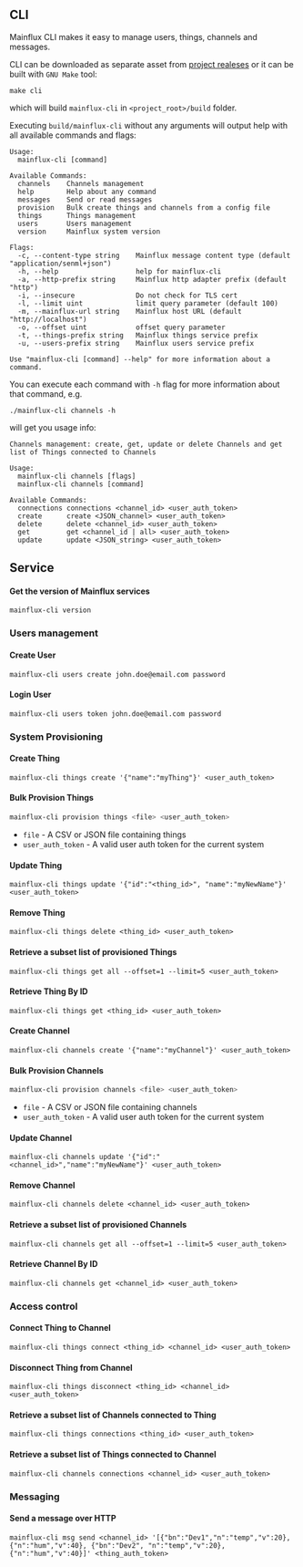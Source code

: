 ## CLI

Mainflux CLI makes it easy to manage users, things, channels and messages.

CLI can be downloaded as separate asset from [project realeses](https://github.com/mainflux/mainflux/releases) or it can be built with `GNU Make` tool:

```
make cli
```

which will build `mainflux-cli` in `<project_root>/build` folder.

Executing `build/mainflux-cli` without any arguments will output help with all available commands and flags:

```
Usage:
  mainflux-cli [command]

Available Commands:
  channels    Channels management
  help        Help about any command
  messages    Send or read messages
  provision   Bulk create things and channels from a config file
  things      Things management
  users       Users management
  version     Mainflux system version

Flags:
  -c, --content-type string    Mainflux message content type (default "application/senml+json")
  -h, --help                   help for mainflux-cli
  -a, --http-prefix string     Mainflux http adapter prefix (default "http")
  -i, --insecure               Do not check for TLS cert
  -l, --limit uint             limit query parameter (default 100)
  -m, --mainflux-url string    Mainflux host URL (default "http://localhost")
  -o, --offset uint            offset query parameter
  -t, --things-prefix string   Mainflux things service prefix
  -u, --users-prefix string    Mainflux users service prefix

Use "mainflux-cli [command] --help" for more information about a command.
```

You can execute each command with `-h` flag for more information about that command, e.g.

```
./mainflux-cli channels -h
```

will get you usage info:

```
Channels management: create, get, update or delete Channels and get list of Things connected to Channels

Usage:
  mainflux-cli channels [flags]
  mainflux-cli channels [command]

Available Commands:
  connections connections <channel_id> <user_auth_token>
  create      create <JSON_channel> <user_auth_token>
  delete      delete <channel_id> <user_auth_token>
  get         get <channel_id | all> <user_auth_token>
  update      update <JSON_string> <user_auth_token>

```

## Service
#### Get the version of Mainflux services
```
mainflux-cli version
```

### Users management
#### Create User
```
mainflux-cli users create john.doe@email.com password
```

#### Login User
```
mainflux-cli users token john.doe@email.com password
```

### System Provisioning
#### Create Thing
```
mainflux-cli things create '{"name":"myThing"}' <user_auth_token>
```

#### Bulk Provision Things

```bash
mainflux-cli provision things <file> <user_auth_token>
```

* `file` - A CSV or JSON file containing things
* `user_auth_token` - A valid user auth token for the current system

#### Update Thing
```
mainflux-cli things update '{"id":"<thing_id>", "name":"myNewName"}' <user_auth_token>
```

#### Remove Thing
```
mainflux-cli things delete <thing_id> <user_auth_token>
```

#### Retrieve a subset list of provisioned Things
```
mainflux-cli things get all --offset=1 --limit=5 <user_auth_token>
```

#### Retrieve Thing By ID
```
mainflux-cli things get <thing_id> <user_auth_token>
```

#### Create Channel
```
mainflux-cli channels create '{"name":"myChannel"}' <user_auth_token>
```

#### Bulk Provision Channels

```bash
mainflux-cli provision channels <file> <user_auth_token>
```

* `file` - A CSV or JSON file containing channels
* `user_auth_token` - A valid user auth token for the current system

#### Update Channel
```
mainflux-cli channels update '{"id":"<channel_id>","name":"myNewName"}' <user_auth_token>

```
#### Remove Channel
```
mainflux-cli channels delete <channel_id> <user_auth_token>
```

#### Retrieve a subset list of provisioned Channels
```
mainflux-cli channels get all --offset=1 --limit=5 <user_auth_token>
```

#### Retrieve Channel By ID
```
mainflux-cli channels get <channel_id> <user_auth_token>
```

### Access control
#### Connect Thing to Channel
```
mainflux-cli things connect <thing_id> <channel_id> <user_auth_token>
```

#### Disconnect Thing from Channel
```
mainflux-cli things disconnect <thing_id> <channel_id> <user_auth_token>

```

#### Retrieve a subset list of Channels connected to Thing
```
mainflux-cli things connections <thing_id> <user_auth_token>
```

#### Retrieve a subset list of Things connected to Channel
```
mainflux-cli channels connections <channel_id> <user_auth_token>
```

### Messaging
#### Send a message over HTTP
```
mainflux-cli msg send <channel_id> '[{"bn":"Dev1","n":"temp","v":20}, {"n":"hum","v":40}, {"bn":"Dev2", "n":"temp","v":20}, {"n":"hum","v":40}]' <thing_auth_token>
```
